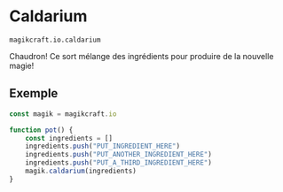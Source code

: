 
# Caldarium

`magikcraft.io.caldarium`

Chaudron! Ce sort mélange des ingrédients pour produire de la nouvelle magie!

## Exemple

```javascript
const magik = magikcraft.io

function pot() {
    const ingredients = []
    ingredients.push("PUT_INGREDIENT_HERE")
    ingredients.push("PUT_ANOTHER_INGREDIENT_HERE")
    ingredients.push("PUT_A_THIRD_INGREDIENT_HERE")
    magik.caldarium(ingredients)
}
```